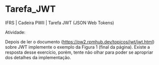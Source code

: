# Tarefa_JWT
IFRS | Cadeira PWII | Tarefa JWT (JSON Web Tokens)



Atividade:

Depois de ler o documento (https://pw2.rpmhub.dev/topicos/jwt/jwt.html) sobre JWT implemente o exemplo da Figura 1 (final da página). Existe a resposta desse exercício, porém, tente não olhar para poder se apropriar dos detalhes da implementação.
